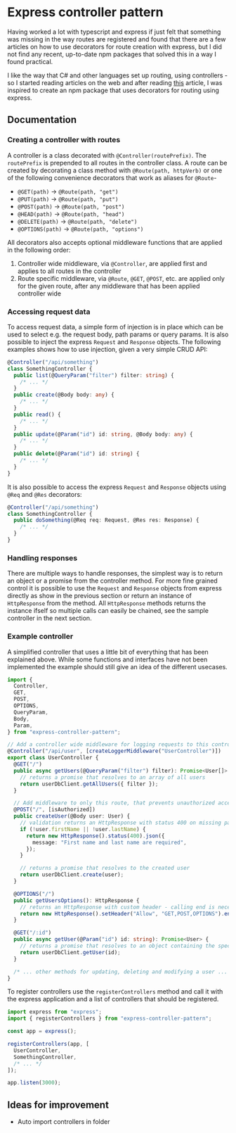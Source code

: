# Express controller pattern

Having worked a lot with typescript and express if just felt that something was missing in the way routes are registered and found that there are a few articles on how to use decorators for route creation with express, but I did not find any recent, up-to-date npm packages that solved this in a way I found practical.

I like the way that C# and other languages set up routing, using controllers - so I started reading articles on the web and after reading [this](https://nehalist.io/routing-with-typescript-decorators/) article, I was inspired to create an npm package that uses decorators for routing using express.

## Documentation

### Creating a controller with routes

A controller is a class decorated with `@Controller(routePrefix)`. The `routePrefix` is prepended to all routes in the controller class. A route can be created by decorating a class method with `@Route(path, httpVerb)` or one of the following convenience decorators that work as aliases for `@Route`-

- `@GET(path)` -> `@Route(path, "get")`
- `@PUT(path)` -> `@Route(path, "put")`
- `@POST(path)` -> `@Route(path, "post")`
- `@HEAD(path)` -> `@Route(path, "head")`
- `@DELETE(path)` -> `@Route(path, "delete")`
- `@OPTIONS(path)` -> `@Route(path, "options")`

All decorators also accepts optional middleware functions that are applied in the following order:

1. Controller wide middleware, via `@Controller`, are applied first and applies to all routes in the controller
2. Route specific middleware, via `@Route`, `@GET`, `@POST`, etc. are applied only for the given route, after any middleware that has been applied controller wide

### Accessing request data

To access request data, a simple form of injection is in place which can be used to select e.g. the request body, path params or query params. It is also possible to inject the express `Request` and `Response` objects. The following examples shows how to use injection, given a very simple CRUD API:

```typescript
@Controller("/api/something")
class SomethingController {
  public list(@QueryParam("filter") filter: string) {
    /* ... */
  }
  public create(@Body body: any) {
    /* ... */
  }
  public read() {
    /* ... */
  }
  public update(@Param("id") id: string, @Body body: any) {
    /* ... */
  }
  public delete(@Param("id") id: string) {
    /* ... */
  }
}
```

It is also possible to access the express `Request` and `Response` objects using `@Req` and `@Res` decorators:

```typescript
@Controller("/api/something")
class SomethingController {
  public doSomething(@Req req: Request, @Res res: Response) {
    /* ... */
  }
}
```

### Handling responses

There are multiple ways to handle responses, the simplest way is to return an object or a promise from the controller method. For more fine grained control it is possible to use the `Request` and `Response` objects from express directly as show in the previous section or return an instance of `HttpResponse` from the method. All `HttpResponse` methods returns the instance ifself so multiple calls can easily be chained, see the sample controller in the next section.

### Example controller

A simplified controller that uses a little bit of everything that has been explained above. While some functions and interfaces have not been implemented the example should still give an idea of the different usecases.

```typescript
import {
  Controller,
  GET,
  POST,
  OPTIONS,
  QueryParam,
  Body,
  Param,
} from "express-controller-pattern";

// Add a controller wide middleware for logging requests to this controller, prefixed with the class name
@Controller("/api/user", [createLoggerMiddleware("UserController")])
export class UserController {
  @GET("/")
  public async getUsers(@QueryParam("filter") filter): Promise<User[]> {
    // returns a promise that resolves to an array of all users
    return userDbClient.getAllUsers({ filter });
  }

  // Add middleware to only this route, that prevents unauthorized access
  @POST("/", [isAuthorized])
  public createUser(@Body user: User) {
    // validation returns an HttpResponse with status 400 on missing parameters
    if (!user.firstName || !user.lastName) {
      return new HttpResponse().status(400).json({
        message: "First name and last name are required",
      });
    }

    // returns a promise that resolves to the created user
    return userDbClient.create(user);
  }

  @OPTIONS("/")
  public getUsersOptions(): HttpResponse {
    // returns an HttpResponse with custom header - calling end is necessary on requests that do not have a body
    return new HttpResponse().setHeader("Allow", "GET,POST,OPTIONS").end();
  }

  @GET("/:id")
  public async getUser(@Param("id") id: string): Promise<User> {
    // returns a promise that resolves to an object containing the specific user
    return userDbClient.getUser(id);
  }

  /* ... other methods for updating, deleting and modifying a user ... */
}
```

To register controllers use the `registerControllers` method and call it with the express application and a list of controllers that should be registered.

```typescript
import express from "express";
import { registerControllers } from "express-controller-pattern";

const app = express();

registerControllers(app, [
  UserController,
  SomethingController,
  /* ... */
]);

app.listen(3000);
```

## Ideas for improvement

- Auto import controllers in folder
